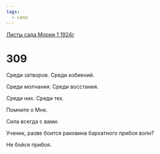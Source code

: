 ```yaml
---
tags:
  - сила
---
```


[Листы сада Мории 1 1924г](/agni/1924)

# 309
Среди затворов. Среди избиений.   

Среди молчания. Среди восстания.   

Среди них. Среди тех.   

Помните о Мне.   

Сила всегда с вами.   

Ученик, разве боится раковина бархатного прибоя волн?   

Не бойся прибоя.   

